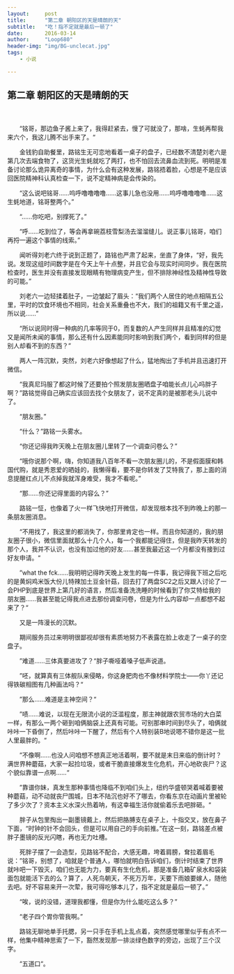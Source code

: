 ```yaml
---
layout:     post
title:      "第二章 朝阳区的天是晴朗的天"
subtitle:   "吃！指不定就是最后一顿了"
date:       2016-03-14
author:     "Loop680"
header-img: "img/BG-unclecat.jpg"
tags:
    - 小说

---
```



## 第二章 朝阳区的天是晴朗的天 ###


　　

　　“铭哥，那边鱼子酱上来了，我得赶紧去，慢了可就没了，那啥，生蚝再帮我来六个，我这儿腾不出手来了。“

　　金钱豹自助餐里，路铭生无可恋地看着一桌子的盘子，已经数不清楚刘老六是第几次去端食物了，这货光生蚝就吃了两打，也不怕回去流鼻血流到死。明明是准备讨论那么诡异离奇的事情，为什么会有这种发展，路铭捂着脸，心想是不是应该回医院精神科认真检查一下，说不定精神病是会传染的。

　　“这么说吧铭哥……呜呼噜噜噜噜……这事儿急也没用……呜呼噜噜噜噜……这生蚝地道，铭哥整两个。”

　　“……你吃吧，别撑死了。”

　　“呼……吃到位了，等会再拿碗荔枝雪梨汤去溜溜缝儿。说正事儿铭哥，咱们再捋一遍这个事情的线索。”

　　闻听得刘老六终于说到正题了，路铭也严肃了起来，坐直了身体，“好，我先说。发现这组时间数字是在今天上午十点整，并且它会与现实时间同步。我在医院检查时，医生并没有直接发现眼睛有物理病变产生，但不排除神经性及精神性导致的可能。”

　　刘老六一边轻揉着肚子，一边皱起了眉头：“我们两个人居住的地点相隔五公里，平时的饮食环境也不相同，社会关系重叠也不大，我们的祖籍又有千里之遥，所以说……”

　　“所以说同时得一种病的几率等同于0，而复数的人产生同样并且精准的幻觉又是闻所未闻的事情，那么还有什么因素能同时影响到我们两个，看到同样的但是别人却看不到的东西？”

　　两人一阵沉默，突然，刘老六好像想起了什么，猛地掏出了手机并且迅速打开微信。

　　“我真尼玛服了都这时候了还要拍个照发朋友圈晒盘子咱能长点儿心吗胖子啊？”路铭觉得自己确实应该回去找个女朋友了，说不定真的是被那老头儿说中了。

　　“朋友圈。”

　　“什么？”路铭一头雾水。

　　“你还记得我昨天晚上在朋友圈儿里转了一个调查问卷么？”

　　“哦你说那个啊，嗨，你知道我八百年不看一次朋友圈儿的，不是假面膜和韩国代购，就是秀恩爱的晒娃的，我懒得看，要不是你转发了艾特我了，那上面的消息提醒红点儿不点掉我就浑身难受，我才不看呢。”

　　“那……你还记得里面的内容么？”

　　路铭一怔，也像着了火一样飞快地打开微信，却发现根本找不到昨晚上的那一条朋友圈消息。

　　“不用找了，我这里的都消失了，你那里肯定也一样。而且你知道的，我的朋友圈子很小，微信里面就那么十几个人，每一个我都能记得住，但是我昨天转发的那个人，我并不认识，也没有加过他的好友……甚至我最近这一个月都没有接到过好友申请。“

　　”what the fck……我明明记得昨天晚上发生的每一件事，我记得我下班之后吃的是黄焖鸡米饭大份儿特辣加土豆金针菇，回去打了两盘SC2之后又跟人讨论了一会PHP到底是世界上第几好的语言，然后准备洗洗睡的时候看到了你艾特给我的朋友圈……我甚至能记得我点进去那份调查问卷，但是为什么内容却一点都想不起来了？“

　　又是一阵漫长的沉默。

　　期间服务员过来明明很鄙视却很有素质地努力不表露在脸上收走了一桌子的空盘子。

　　”难道……三体真要进攻了？“胖子嘶哑着嗓子低声说道。

　　”呸，就算真有三体舰队来侵略，你这身肥肉也不像材料学院士——你丫还记得铁碳相图有几种画法吗？“

　　”那么……难道是主神空间？“

　　”啧……难说，以现在无限流小说的泛滥程度，那主神就跟农贸市场的大白菜一样，有那么一两个砸到咱俩脑袋上还真有可能。可别那串时间到尽头了，咱俩就咔咔一下昏倒了，然后咔咔一下醒了，然后有个人特别装B地说嗯不错你是这一批人里最胖的。“

　　”不像啊……也没人问咱想不想真正地活着啊，要不就是末日来临的倒计时？满世界种蘑菇，大家一起捡垃圾，或者干脆直接爆发生化危机，开心地砍丧尸？这个貌似靠谱一点啊……“

　　”靠谱你妹，真发生那种事情也降临不到咱们头上，纽约华盛顿哭着喊着要被种蘑菇，动不动就丧尸围城，日本不陆沉也好不了哪去，你看东京在动画片里被轮了多少次了？资本主义水深火热着呐，有这幸福生活你就偷着乐去吧胖砸。“

　　胖子从包里掏出一副墨镜戴上，然后把胳膊支在桌子上，十指交叉，放在鼻子下面，“时钟的针不会回头，但是可以用自己的手向前推。”在这一刻，路铭差点被胖子墨镜的反光闪瞎，再也无力吐槽。

　　死胖子摆了一会造型，见路铭不配合，大感无趣，垮着肩膀，耷拉着眉毛说：”铭哥，别想了，咱就是个普通人，哪怕就明白告诉咱们，倒计时结束了世界就咔吧一下毁灭，咱们也无能为力，要真有生化危机，那是准备几箱矿泉水和袋装面包就能活下去的么？算了，人死鸟朝天，不死万万年，天要下雨娘要嫁人，随他去吧。好不容易来开一次荤，我可得吃够本儿了，指不定就是最后一顿了。”

　　“唉，说的没错，道理我都懂，但是你为什么能吃这么多？”

　　“老子四个胃你管我啊。”

　　路铭无聊地单手托腮，另一只手在手机上乱点着，突然感觉哪里似乎有点不一样，他集中精神思索了一下，豁然发现那一排淡绿色数字的旁边，出现了三个汉字。

　　“五道口“。

　　

　　

